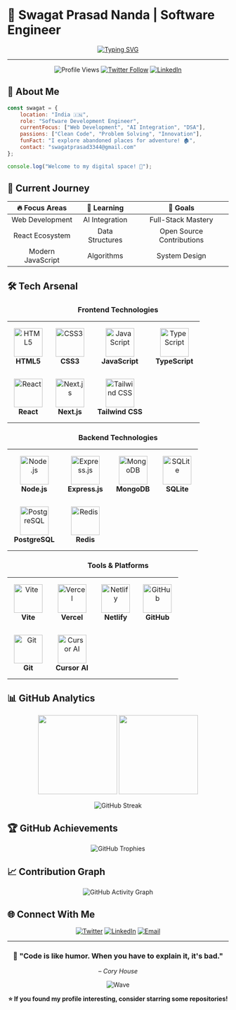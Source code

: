 # 🚀 **Swagat Prasad Nanda** | Software Engineer

<div align="center">
  
[![Typing SVG](https://readme-typing-svg.demolab.com?font=Fira+Code&weight=600&size=28&duration=3000&pause=1000&color=00D9FF&center=true&vCenter=true&width=600&height=100&lines=Hey+there!+I'm+Swagat+👋;Software+Engineer+%7C+India+🇮🇳;Building+the+future+with+code+💻;AI+%2B+Web+Dev+Enthusiast+🤖)](https://git.io/typing-svg)

</div>

---

<div align="center">
  
![Profile Views](https://komarev.com/ghpvc/?username=code-name-healer&label=Profile%20Views&color=00d9ff&style=for-the-badge)
[![Twitter Follow](https://img.shields.io/twitter/follow/codename_healer?logo=twitter&style=for-the-badge&color=1DA1F2)](https://twitter.com/codename_healer)
[![LinkedIn](https://img.shields.io/badge/LinkedIn-Connect-blue?style=for-the-badge&logo=linkedin)](https://linkedin.com/in/swagat-nanda)

</div>

## 🌟 **About Me**

```javascript
const swagat = {
    location: "India 🇮🇳",
    role: "Software Development Engineer",
    currentFocus: ["Web Development", "AI Integration", "DSA"],
    passions: ["Clean Code", "Problem Solving", "Innovation"],
    funFact: "I explore abandoned places for adventure! 🏚️",
    contact: "swagatprasad3344@gmail.com"
};

console.log("Welcome to my digital space! 🚀");
```

## 🎯 **Current Journey**

<div align="center">
  
| 🔥 **Focus Areas** | 🌱 **Learning** | 🎯 **Goals** |
|:---:|:---:|:---:|
| Web Development | AI Integration | Full-Stack Mastery |
| React Ecosystem | Data Structures | Open Source Contributions |
| Modern JavaScript | Algorithms | System Design |

</div>

## 🛠️ **Tech Arsenal**

<div align="center">

### **Frontend Technologies**
<table align="center" style="border: none;">
  <tr style="border: none;">
    <td align="center" style="border: none; padding: 15px;">
      <img src="https://skillicons.dev/icons?i=html" width="65" height="65" alt="HTML5" />
      <br><strong>HTML5</strong>
    </td>
    <td align="center" style="border: none; padding: 15px;">
      <img src="https://skillicons.dev/icons?i=css" width="65" height="65" alt="CSS3" />
      <br><strong>CSS3</strong>
    </td>
    <td align="center" style="border: none; padding: 15px;">
      <img src="https://skillicons.dev/icons?i=js" width="65" height="65" alt="JavaScript" />
      <br><strong>JavaScript</strong>
    </td>
    <td align="center" style="border: none; padding: 15px;">
      <img src="https://skillicons.dev/icons?i=ts" width="65" height="65" alt="TypeScript" />
      <br><strong>TypeScript</strong>
    </td>
  </tr>
  <tr style="border: none;">
    <td align="center" style="border: none; padding: 15px;">
      <img src="https://skillicons.dev/icons?i=react" width="65" height="65" alt="React" />
      <br><strong>React</strong>
    </td>
    <td align="center" style="border: none; padding: 15px;">
      <img src="https://skillicons.dev/icons?i=nextjs" width="65" height="65" alt="Next.js" />
      <br><strong>Next.js</strong>
    </td>
    <td align="center" style="border: none; padding: 15px;">
      <img src="https://skillicons.dev/icons?i=tailwind" width="65" height="65" alt="Tailwind CSS" />
      <br><strong>Tailwind CSS</strong>
    </td>
    <td style="border: none;"></td>
  </tr>
</table>

### **Backend Technologies**
<table align="center" style="border: none;">
  <tr style="border: none;">
    <td align="center" style="border: none; padding: 15px;">
      <img src="https://skillicons.dev/icons?i=nodejs" width="65" height="65" alt="Node.js" />
      <br><strong>Node.js</strong>
    </td>
    <td align="center" style="border: none; padding: 15px;">
      <img src="https://skillicons.dev/icons?i=express" width="65" height="65" alt="Express.js" />
      <br><strong>Express.js</strong>
    </td>
    <td align="center" style="border: none; padding: 15px;">
      <img src="https://skillicons.dev/icons?i=mongodb" width="65" height="65" alt="MongoDB" />
      <br><strong>MongoDB</strong>
    </td>
    <td align="center" style="border: none; padding: 15px;">
      <img src="https://skillicons.dev/icons?i=sqlite" width="65" height="65" alt="SQLite" />
      <br><strong>SQLite</strong>
    </td>
  </tr>
  <tr style="border: none;">
    <td align="center" style="border: none; padding: 15px;">
      <img src="https://skillicons.dev/icons?i=postgres" width="65" height="65" alt="PostgreSQL" />
      <br><strong>PostgreSQL</strong>
    </td>
    <td align="center" style="border: none; padding: 15px;">
      <img src="https://skillicons.dev/icons?i=redis" width="65" height="65" alt="Redis" />
      <br><strong>Redis</strong>
    </td>
    <td style="border: none;"></td>
    <td style="border: none;"></td>
  </tr>
</table>

### **Tools & Platforms**
<table align="center" style="border: none;">
  <tr style="border: none;">
    <td align="center" style="border: none; padding: 15px;">
      <img src="https://skillicons.dev/icons?i=vite" width="65" height="65" alt="Vite" />
      <br><strong>Vite</strong>
    </td>
    <td align="center" style="border: none; padding: 15px;">
      <img src="https://skillicons.dev/icons?i=vercel" width="65" height="65" alt="Vercel" />
      <br><strong>Vercel</strong>
    </td>
    <td align="center" style="border: none; padding: 15px;">
      <img src="https://skillicons.dev/icons?i=netlify" width="65" height="65" alt="Netlify" />
      <br><strong>Netlify</strong>
    </td>
    <td align="center" style="border: none; padding: 15px;">
      <img src="https://skillicons.dev/icons?i=github" width="65" height="65" alt="GitHub" />
      <br><strong>GitHub</strong>
    </td>
  </tr>
  <tr style="border: none;">
    <td align="center" style="border: none; padding: 15px;">
      <img src="https://skillicons.dev/icons?i=git" width="65" height="65" alt="Git" />
      <br><strong>Git</strong>
    </td>
    <td align="center" style="border: none; padding: 15px;">
      <img src="https://cdn.brandfetch.io/cursor.com/fallback/lettermark/theme/dark/h/256/w/256/icon?c=1bfwsmEH20zzEfSNTed" width="65" height="65" alt="Cursor AI" />
      <br><strong>Cursor AI</strong>
    </td>
    <td style="border: none;"></td>
    <td style="border: none;"></td>
  </tr>
</table>

</div>

## 📊 **GitHub Analytics**

<div align="center">
  
<img height="180em" src="https://github-readme-stats.vercel.app/api?username=code-name-healer&show_icons=true&theme=tokyonight&include_all_commits=true&count_private=true&hide_border=true&bg_color=0D1117&title_color=00D9FF&icon_color=00D9FF&text_color=ffffff"/>
<img height="180em" src="https://github-readme-stats.vercel.app/api/top-langs/?username=code-name-healer&layout=compact&theme=tokyonight&hide_border=true&bg_color=0D1117&title_color=00D9FF&text_color=ffffff"/>

</div>

<div align="center">
  
![GitHub Streak](https://github-readme-streak-stats.herokuapp.com/?user=code-name-healer&theme=tokyonight&hide_border=true&background=0D1117&stroke=00D9FF&ring=00D9FF&fire=00D9FF&currStreakLabel=00D9FF)

</div>

## 🏆 **GitHub Achievements**

<div align="center">
  
![GitHub Trophies](https://github-profile-trophy.vercel.app/?username=code-name-healer&theme=tokyonight&no-frame=true&no-bg=true&margin-w=4&row=1)

</div>

## 📈 **Contribution Graph**

<div align="center">
  
![GitHub Activity Graph](https://github-readme-activity-graph.vercel.app/graph?username=code-name-healer&theme=tokyo-night&hide_border=true&bg_color=0D1117&color=00D9FF&line=00D9FF&point=FFFFFF)

</div>

## 🌐 **Connect With Me**

<div align="center">
  
[![Twitter](https://img.shields.io/badge/Twitter-1DA1F2?style=for-the-badge&logo=twitter&logoColor=white)](https://twitter.com/codename_healer)
[![LinkedIn](https://img.shields.io/badge/LinkedIn-0077B5?style=for-the-badge&logo=linkedin&logoColor=white)](https://linkedin.com/in/swagat-nanda)
[![Email](https://img.shields.io/badge/Email-D14836?style=for-the-badge&logo=gmail&logoColor=white)](mailto:swagatprasad3344@gmail.com)

</div>

---

<div align="center">
  
### 💫 **"Code is like humor. When you have to explain it, it's bad."** 
*– Cory House*

</div>

<div align="center">
  
![Wave](https://capsule-render.vercel.app/api?type=waving&color=gradient&customColorList=6,11,20&height=150&section=footer&text=Thanks%20for%20visiting!&fontSize=50&fontColor=fff&animation=twinkling&fontAlignY=75)

</div>

<div align="center">
  
**⭐ If you found my profile interesting, consider starring some repositories!**

</div>

